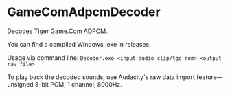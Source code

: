# GameComAdpcmDecoder
Decodes Tiger Game.Com ADPCM.

You can find a compiled Windows .exe in releases.

Usage via command line: `Decoder.exe <input audio clip/tgc rom> <output raw file>`

To play back the decoded sounds, use Audacity's raw data import feature⁠—unsigned 8-bit PCM, 1 channel, 8000Hz.
